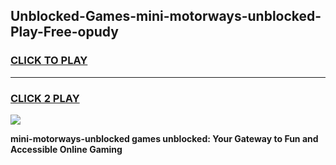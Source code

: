 
## Unblocked-Games-mini-motorways-unblocked-Play-Free-opudy
<h3>
<a href="https://premium76.site?title=mini-motorways-unblocked&ref=21A">CLICK TO PLAY</a></h3>
<hr>

<h3>
<a href="https://premium76.site?title=mini-motorways-unblocked&ref=21A">CLICK 2 PLAY</a>
  
</h3>

<a href="https://premium76.site?title=mini-motorways-unblocked&ref=21A"><img src="https://clearcache.store/games.png"></a>


**mini-motorways-unblocked games unblocked: Your Gateway to Fun and Accessible Online Gaming**
